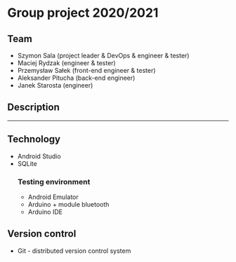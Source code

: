 # Group project 2020/2021

## Team
- Szymon Sala (project leader & DevOps & engineer & tester)
- Maciej Rydzak (engineer & tester)
- Przemysław Sałek (front-end engineer & tester)
- Aleksander Pitucha (back-end engineer)
- Janek Starosta (engineer)

## Description
---

## Technology
- Android Studio 
- SQLite
	### Testing environment
	- Android Emulator
	- Arduino + module bluetooth
	- Arduino IDE

## Version control 
- Git - distributed version control system

